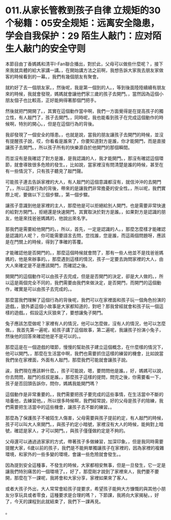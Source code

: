 # 011.从家长管教到孩子自律 立规矩的30个秘籍：05安全规矩：远离安全隐患，学会自我保护：29 陌生人敲门：应对陌生人敲门的安全守则

本節目由丁香媽媽和清平I-Fan聯合播出，對於此，父母可以做些什麼呢？，接下來我就具體的給大家講一講。，在開始講方法之前啊，我想告訴大家我去朋友家做客的時候看到的一幕。，我們有幾個朋友有聚會。

就約好了去一個朋友家。，然後呢，我是第一個到的人。，等到後面陸陸續續有朋友來的時候，我就會發現，媽媽就會讓他們家三歲的孩子去開門。，當然因為這個小朋友個子也比較高，正好能夠得著那個門把手。

然後就把門開開了。，其實在這個動作當中啊，我們一方面覺得是在提高孩子的獨立性，有人敲門了，孩子去開門。，同時呢，我也能看到孩子在完成這個動作的時候啊，特別的開心。，但是在這個行為的背後。

我卻發現了一個安全的隱患。，也就是說，當我的朋友讓孩子去開門的時候，並沒有提醒孩子說，哎，你看看是誰來了，你要知道對方是誰，你才能開門，而是直接讓孩子去開門。，所以孩子所有的快樂源自於他開門的那個瞬間。

而並沒有是我確認了對方是誰，是我認識的人，我才能開門。，那沒有確認這個環節，就會導致很多危險的發生。，比如說，當家裡沒有問清楚是誰的時候，甚至在有一些情況下，只有孩子聽見了敲門聲。

可能孩子連去告訴家裡的大人，有人敲門的這個意識都沒有，就信沖沖的去開門了。，所以這樣行為的背後，帶來的是讓我們非常擔憂的安全性。，所以呢，我們實際上呢，要做以下三個步驟。，第一個步驟。

讓孩子意識到他是家裡的主人，那麼他是可以拒絕給別人開門，也是需要非常快速的給對方開門。，拒絕還是快速開門，其實取決於對方是誰。，如果對方是認識的朋友，他是來找爸爸媽媽的，他說出來名字。

那我們是需要給他開門的。，所以，首先，一定是認識的人。，那麼怎麼樣才能確認是認識的人呢？，你可能需要語言去問，您找誰，您是誰，而這兩個問題呀，應該是在門關上的時候，得到了準確的答覆。

才能確認他是否開門的。，那麼這個時候就會問了，那有一些人他並不是找爸爸媽媽的，他是來辦事的。，那麼遇到這樣的情況，孩子一定要去詢問家裡的大人，由大人來確定是不是應該開門，而確認之後。

開開門的這個動作可以由孩子去完成，但是是否開門的決定，卻是大人做的。，所以這是兩個完全不同的，我們需要由我們來做決定，是否開門，而開門的這個動作，確實是可以由孩子去完成的。。

那麼當我們理解了這個行為的背後呢，我們可以在家裡面和孩子玩一個角色扮演的遊戲。，狼外婆這個小故事是大家都知道的，對吧？那我曾經就會和孩子玩一個這樣的遊戲。，假設這大灰狼來了，要想讓兔子開門。

兔子應該怎麼做呢？家裡有人的情況，他可以怎麼做，沒有人的情況，他可以怎麼做。，我首先第一遍呢，給孩子講了這個故事，第二遍呢，我讓孩子扮演小兔子，然後他的回答來確認他是不是可以的。。

那麼這是在一個遊戲的環節，慢慢的幫助孩子建立這個概念，在什麼樣的情況下，他可以開門。，那麼在生活當中啊，我們也需要抓住這樣的練習的機會，比如說當我們坐在家裡面，外面有人敲門，那麼我們可能就會讓孩子說。

誒，我們現在應該幹什麼。，孩子可能說，嗯，要問問他是誰。，好，媽媽可以說，你去問問，敲門的叔叔是誰。，那麼孩子這樣的提問，問完之後，你需要看一下，孩子是否回頭告訴你，問你，媽媽我能開門嗎？

這個動作是非常重要的。，我們需要把孩子要完成的這些事情，在生活當中不斷的培養他，去練習他。，所以很多時候啊，我們經常說，好的父母是孩子的陪練，我們需要把生活當中的這些機會，讓孩子去不斷的練習。。

那麼為了保護孩子不被陌生人傷害，父母需要與孩子提前約定，有人敲門的時候，孩子可以叫大人來開門。，與孩子約定小暗號，家裡沒有大人的時候，能夠對上暗號，確認是家人，才可以開門。，與孩子僅僅做約定是不夠的。

父母還可以通過過家家的方式，帶著孩子多做練習，加深印象。，但是我同時需要提醒大家，6歲以前的孩子，我們是不能夠單獨讓孩子在家裡的，因為家裡的複雜環境，和家外的一些多變的環境，會讓一些危險就會發生。。

因為提到安全這種事，不發生的時候，大家都相安無事，但是一旦發生，它一定是讓我們特別痛苦的一個環境了。，好了，那麼剛才說到了家裡來人，我們要不要開，那麼在下一課呢，我將會和大家分享，家裡如果來了客人。

或者大孩子外出，大人常常會給孩子提要求，希望孩子能夠大方慷慨的與其他小朋友分享玩具或者零食，這種要求是合理的嗎？，下節課，我將向大家揭秘。，好了，今天的課程到此就結束了，我們下一課再見。

。